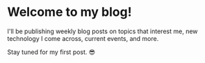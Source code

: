 # Welcome to my blog!

I'll be publishing weekly blog posts on topics that interest me, new technology I come across, current events, and more.

Stay tuned for my first post. 😎
